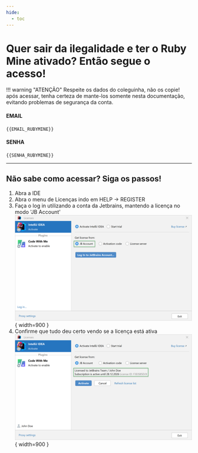 ```yaml
---
hide:
  - toc
---
```


# Quer sair da ilegalidade e ter o Ruby Mine ativado? Então segue o acesso!


!!! warning "ATENÇÃO"
    Respeite os dados do coleguinha, não os copie! após acessar, tenha certeza de mante-los somente nesta documentação, evitando problemas de segurança da conta.

#### EMAIL
```
{{EMAIL_RUBYMINE}}
```

#### SENHA
```
{{SENHA_RUBYMINE}}
```

---

## Não sabe como acessar? Siga os passos!

1. Abra a IDE
2. Abra o menu de Licenças indo em HELP -> REGISTER
3. Faça o log in utilizando a conta da Jetbrains, mantendo a licença no modo 'JB Account'
![Image title](/files/jetbrains-01.png){ width=900 }
4. Confirme que tudo deu certo vendo se a licença está ativa
![Image title](/files/jetbrains-02.png){ width=900 }
